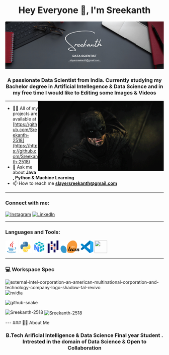 <h1 align="center">Hey Everyone 👋, I'm Sreekanth</h1>

<div align="center">
  <img src="https://github.com/Sreekanth-2518/Sreekanth-2518/blob/main/Black%20Grey%20Sleek%20Scrapbook%20General%20Linkedin%20Banner.png" alt="Banner">
</div>

<h3 align="center">A passionate Data Scientist from India. Currently studying my Bachelor degree in Artificial Intellegence & Data Science and in my free time I would like to Editing some Images & Videos </h3>


<img align="right" alt="Coding" width="400" src="https://github.com/Sreekanth-2518/Sreekanth-2518/blob/main/Register%20-%20Login.gif">

---

- 👨‍💻 All of my projects are available at [https://github.com/Sreekanth-2518](https://https://github.com/Sreekanth-2518)  
- 💬 Ask me about **Java , Python & Machine Learning**  
- 📫 How to reach me **slayersreekanth@gmail.com**

---

<h3 align="left">Connect with me:</h3>
<p align="left">
  <a href="https://www.instagram.com/_.gu_weiyi._/" target="blank"><img align="center" src="https://raw.githubusercontent.com/rahuldkjain/github-profile-readme-generator/master/src/images/icons/Social/instagram.svg" alt="Instagram" height="30" width="40" /></a>
  <a href="https://www.linkedin.com/in/sreekanth-a-9188342a1/" target="blank"><img align="center" src="https://raw.githubusercontent.com/rahuldkjain/github-profile-readme-generator/master/src/images/icons/Social/linked-in-alt.svg" alt="LinkedIn" height="30" width="40" /></a>
</p>

---

<h3 align="left">Languages and Tools:</h3>
<p align="left">
  <img src="https://raw.githubusercontent.com/devicons/devicon/master/icons/java/java-original.svg" width="40" height="40"/>
  <img src="https://raw.githubusercontent.com/devicons/devicon/master/icons/python/python-original.svg" width="40" height="40"/>
  <img src="https://github.com/Suriya-Panneerselvam/Suriya-Panneerselvam/blob/main/numpy.png" width="40" height="40"/>
  <img src="https://github.com/Suriya-Panneerselvam/Suriya-Panneerselvam/blob/main/pandas.svg" width="40" height="40"/>
  <img src="https://github.com/Suriya-Panneerselvam/Suriya-Panneerselvam/blob/main/Scikit_learn_logo_small.svg.png" width="60" height="40"/>
  <img src="https://github.com/Suriya-Panneerselvam/Suriya-Panneerselvam/blob/main/Visual_Studio_Code.png" width="40" height="40"/>
  <img src="https://www.vectorlogo.zone/logos/git-scm/git-scm-icon.svg" width="40" height="40"/>
</p>

---
### 💻 Workspace Spec
 <img width="77" height="39" src="https://img.shields.io/badge/AMD-RYZEN_3-red" alt="external-intel-corporation-an-american-multinational-corporation-and-technology-company-logo-shadow-tal-revivo"/> <img width="77" height="39" src="https://img.shields.io/badge/AMD-RADEON-drakgreen" alt="nvidia"/>


<picture>
  <source media="(prefers-color-scheme: dark)" srcset="https://raw.githubusercontent.com/tobiasmeyhoefer/tobiasmeyhoefer/output/github-snake-dark.svg" />
  <source media="(prefers-color-scheme: light)" srcset="https://raw.githubusercontent.com/tobiasmeyhoefer/tobiasmeyhoefer/output/github-snake.svg" />
  <img alt="github-snake" src="https://raw.githubusercontent.com/tobiasmeyhoefer/tobiasmeyhoefer/output/github-snake.svg" />
</picture>
<!-- Programming Languages Card -->
<p><img align="left" src="https://github-readme-stats.vercel.app/api/top-langs?username=Sreekanth-2518&show_icons=true&locale=en&layout=compact&theme=tokyonight" alt="Sreekanth-2518" /></p>

<!-- GitHub Stats Card -->
<p>&nbsp;<img align="center" src="https://github-readme-stats.vercel.app/api?username=Sreekanth-2518&show_icons=true&locale=en&theme=tokyonight" alt="Sreekanth-2518" /></p>
---
### 👨‍💼 About Me
<h3 align="center">B.Tech Arificial Intelligence & Data Science Final year Student . Intrested in the domain of Data Science  &  Open to Collaboration</h3>
